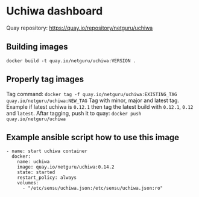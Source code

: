 # Uchiwa dashboard

Quay repository: https://quay.io/repository/netguru/uchiwa

## Building images

`docker build -t quay.io/netguru/uchiwa:VERSION .`

## Properly tag images

Tag command: `docker tag -f quay.io/netguru/uchiwa:EXISTING_TAG quay.io/netguru/uchiwa:NEW_TAG`
Tag with minor, major and latest tag. Example if latest uchiwa is `0.12.1` then tag the latest build with `0.12.1`, `0.12` and `latest`. Aftar tagging, push it to quay: `docker push quay.io/netguru/uchiwa`

## Example ansible script how to use this image

```
- name: start uchiwa container
  docker:
    name: uchiwa
    image: quay.io/netguru/uchiwa:0.14.2
    state: started
    restart_policy: always
    volumes:
      - "/etc/sensu/uchiwa.json:/etc/sensu/uchiwa.json:ro"
```
